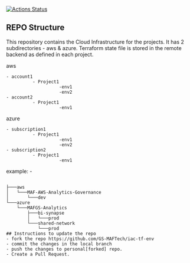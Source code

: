 [![Actions Status](https://github.com/GS-MAFTech/iac-tf-env/workflows/InfraPipeline/badge.svg)](https://github.com/GS-MAFTech/iac-tf-env)

## REPO Structure
This repository contains the Cloud Infrastructure for the projects. It has 2 subdirectories - aws & azure. Terraform state file is stored in the remote backend as defined in each project.

aws

    - account1
              - Project1
                        -env1
                        -env2
    - account2
              - Project1
                        -env1

azure

    - subscription1
              - Project1
                        -env1
                        -env2
    - subscription2
              - Project1
                        -env1

example: -
```

├───aws
│   └───MAF-AWS-Analytics-Governance
│       └───dev
└───azure
    └───MAFGS-Analytics
        ├───bi-synapse
        │   └───prod
        └───shared-network
            └───prod
## Instructions to update the repo
- fork the repo https://github.com/GS-MAFTech/iac-tf-env
- commit the changes in the local branch
- push the changes to personal[forked] repo.
- Create a Pull Request.

